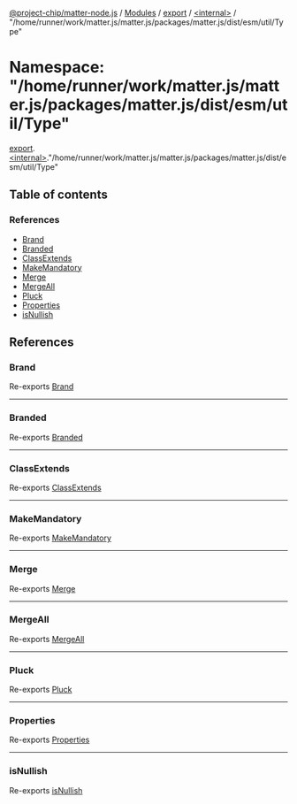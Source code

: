 [@project-chip/matter-node.js](../README.md) / [Modules](../modules.md) / [export](export.md) / [\<internal\>](export._internal_.md) / "/home/runner/work/matter.js/matter.js/packages/matter.js/dist/esm/util/Type"

# Namespace: "/home/runner/work/matter.js/matter.js/packages/matter.js/dist/esm/util/Type"

[export](export.md).[\<internal\>](export._internal_.md)."/home/runner/work/matter.js/matter.js/packages/matter.js/dist/esm/util/Type"

## Table of contents

### References

- [Brand](export._internal_.__home_runner_work_matter_js_matter_js_packages_matter_js_dist_esm_util_Type_.md#brand)
- [Branded](export._internal_.__home_runner_work_matter_js_matter_js_packages_matter_js_dist_esm_util_Type_.md#branded)
- [ClassExtends](export._internal_.__home_runner_work_matter_js_matter_js_packages_matter_js_dist_esm_util_Type_.md#classextends)
- [MakeMandatory](export._internal_.__home_runner_work_matter_js_matter_js_packages_matter_js_dist_esm_util_Type_.md#makemandatory)
- [Merge](export._internal_.__home_runner_work_matter_js_matter_js_packages_matter_js_dist_esm_util_Type_.md#merge)
- [MergeAll](export._internal_.__home_runner_work_matter_js_matter_js_packages_matter_js_dist_esm_util_Type_.md#mergeall)
- [Pluck](export._internal_.__home_runner_work_matter_js_matter_js_packages_matter_js_dist_esm_util_Type_.md#pluck)
- [Properties](export._internal_.__home_runner_work_matter_js_matter_js_packages_matter_js_dist_esm_util_Type_.md#properties)
- [isNullish](export._internal_.__home_runner_work_matter_js_matter_js_packages_matter_js_dist_esm_util_Type_.md#isnullish)

## References

### Brand

Re-exports [Brand](util_export.md#brand)

___

### Branded

Re-exports [Branded](util_export.md#branded)

___

### ClassExtends

Re-exports [ClassExtends](util_export.md#classextends)

___

### MakeMandatory

Re-exports [MakeMandatory](util_export.md#makemandatory)

___

### Merge

Re-exports [Merge](util_export.md#merge)

___

### MergeAll

Re-exports [MergeAll](util_export.md#mergeall)

___

### Pluck

Re-exports [Pluck](util_export.md#pluck)

___

### Properties

Re-exports [Properties](util_export.md#properties)

___

### isNullish

Re-exports [isNullish](util_export.md#isnullish)

